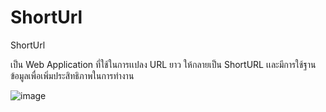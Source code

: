 # ShortUrl

ShortUrl 

เป็น Web Application ที่ใช้ในการเเปลง URL ยาว ให้กลายเป็น ShortURL เเละมีการใช้ฐานข้อมูลเพื่อเพิ่มประสิทธิภาพในการทำงาน

![image](https://github.com/RapeePAAT/ShortUrl/assets/144792043/aeea055a-8702-43a7-95bc-cae93285b0c4)


